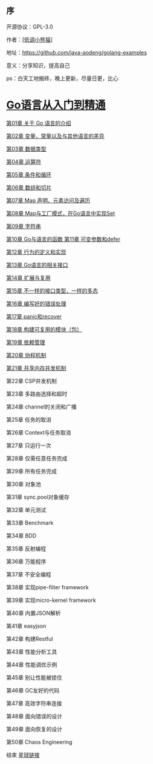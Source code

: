 ## 序
开源协议：GPL-3.0

作者：[<a href="https://github.com/java-aodeng">低调小熊猫</a>]

地址：https://github.com/java-aodeng/golang-examples

意义：分享知识，提高自己

ps：白天工地搬砖，晚上更新，尽量日更，比心

<h1><a href="https://github.com/java-aodeng/golang-examples">Go语言从入门到精通</a></h1>

<a href="https://github.com/java-aodeng/golang-examples/blob/master/go-01/1.md">第01章 关于 Go 语言的介绍</a> 

<a href="https://github.com/java-aodeng/golang-examples/blob/master/go-02/1.md">第02章 变量，常量以及与其他语言的差异</a>

<a href="https://github.com/java-aodeng/golang-examples/blob/master/go-03/1.md">第03章 数据类型</a>

<a href="https://github.com/java-aodeng/golang-examples/blob/master/go-04/1.md">第04章 运算符</a>

<a href="https://github.com/java-aodeng/golang-examples/blob/master/go-05/1.md">第05章 条件和循环</a>

<a href="https://github.com/java-aodeng/golang-examples/blob/master/go-06/1.md">第06章 数组和切片</a>

<a href="https://github.com/java-aodeng/golang-examples/blob/master/go-07/1.md">第07章 Map 声明、元素访问及遍历</a>

[第08章 Map与工厂模式，在Go语言中实现Set](https://github.com/java-aodeng/golang-examples/blob/master/go-08/map_ext_test.go) 

[第09章 字符串](https://github.com/java-aodeng/golang-examples/blob/master/go-09/string_test.go) 

[第10章 Go与语言的函数 第11章 可变参数和defer](https://github.com/java-aodeng/golang-examples/blob/master/go-10-11/func_test.go)

[第12章 行为的定义和实现](https://github.com/java-aodeng/golang-examples/blob/master/go-12/encap_test.go)

[第13章 Go语言的相关接口](https://github.com/java-aodeng/golang-examples/blob/master/go-13/interface_test.go)

[第14章 扩展与复用](https://github.com/java-aodeng/golang-examples/blob/master/go-14/extension_test.go) 

[第15章 不一样的接口类型，一样的多态](https://github.com/java-aodeng/golang-examples/blob/master/go-15/empty_interface_test.go) 

[第16章 编写好的错误处理](https://github.com/java-aodeng/golang-examples/blob/master/go-16/err_test.go) 

[第17章 panic和recover](https://github.com/java-aodeng/golang-examples/blob/master/go-17/panic_recover_test.go) 

[第18章 构建可复用的模块（包）](https://github.com/java-aodeng/golang-examples/blob/master/go-18/client/package_test.go)

[第19章 依赖管理](https://github.com/java-aodeng/golang-examples/blob/master/src/go-19/module_package/get_remote_pack_test.go)

[第20章 协程机制](https://github.com/java-aodeng/golang-examples/blob/master/go-20/groutine_test.go)

[第21章 共享内存并发机制](https://github.com/java-aodeng/golang-examples/blob/master/go-21/share_mem_test.go) 

第22章 CSP并发机制

第23章 多路由选择和超时

第24章 channel的关闭和广播 

第25章 任务的取消 

第26章 Context与任务取消

第27章 只运行一次

第28章 仅需任意任务完成 

第29章 所有任务完成 

第30章 对象池

第31章 sync.pool对象缓存

第32章 单元测试 

第33章 Benchmark

第34章 BDD 

第35章 反射编程

第36章 万能程序

第37章 不安全编程

第38章 实现pipe-filter framework

第39章 实现micro-kernel framework

第40章 内置JSON解析 

第41章 easyjson

第42章 构建Restful 

第43章 性能分析工具

第44章 性能调优示例

第45章 别让性能被锁住 

第46章 GC友好的代码

第47章 高效字符串连接

第48章 面向错误的设计 

第49章 面向恢复的设计

第50章 Chaos Engineering 

结束 <a href="https://t.zsxq.com/qvvzZb2">星球链接</a>
